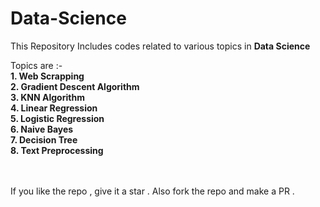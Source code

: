 # Data-Science
This Repository Includes codes related to various topics in <b>Data Science</b>

Topics are :-</br>
<b>1. Web Scrapping </b></br> 
<b>2. Gradient Descent Algorithm </b></br>
<b>3. KNN Algorithm </b></br>
<b>4. Linear Regression </b></br>
<b>5. Logistic Regression </b></br>
<b>6. Naive Bayes </b></br>
<b>7. Decision Tree </b></br>
<b>8. Text Preprocessing </b></br>

</br>
</br>
If you like the repo , give it a star . 
Also fork the repo and make a PR .
